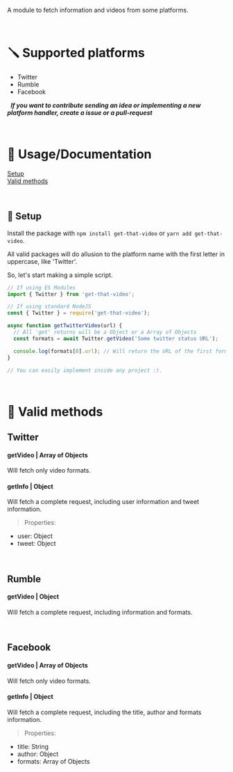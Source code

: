A module to fetch information and videos from some platforms.

&nbsp;
# 🪛 Supported platforms
- Twitter
- Rumble
- Facebook

&nbsp;
_**If you want to contribute sending an idea or implementing a new platform handler, create a issue or a pull-request**_

&nbsp;
# 📃 Usage/Documentation

[Setup](#-setup)<br>
[Valid methods](#-valid-methods)

&nbsp;
## 🔧 Setup
Install the package with `npm install get-that-video` or `yarn add get-that-video`.

All valid packages will do allusion to the platform name with the first letter in uppercase, like 'Twitter'.

So, let's start making a simple script.

```js
// If using ES Modules
import { Twitter } from 'get-that-video';

// If using standard NodeJS
const { Twitter } = require('get-that-video');

async function getTwitterVideo(url) {
  // All 'get' returns will be a Object or a Array of Objects
  const formats = await Twitter.getVideo('Some twitter status URL');

  console.log(formats[0].url); // Will return the URL of the first format in the array
}

// You can easily implement inside any project :).
```

&nbsp;
# 📎 Valid methods
## Twitter
#### **getVideo** | Array of Objects
Will fetch only video formats.

#### **getInfo** | Object
Will fetch a complete request, including user information and tweet information.

> Properties:
- user: Object
- tweet: Object

&nbsp;
## Rumble
#### **getVideo** | Object
Will fetch a complete request, including information and formats.

&nbsp;
## Facebook
#### getVideo | Array of Objects
Will fetch only video formats.

#### getInfo | Object
Will fetch a complete request, including the title, author and formats information.

> Properties:
- title: String
- author: Object
- formats: Array of Objects
